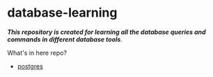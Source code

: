 # database-learning

**_This repository is created for learning all the database queries and commands in different database tools_**.

What's in here repo?

- [postgres](https://github.com/kuntiarso/Database-Learning/tree/master/postgres)

